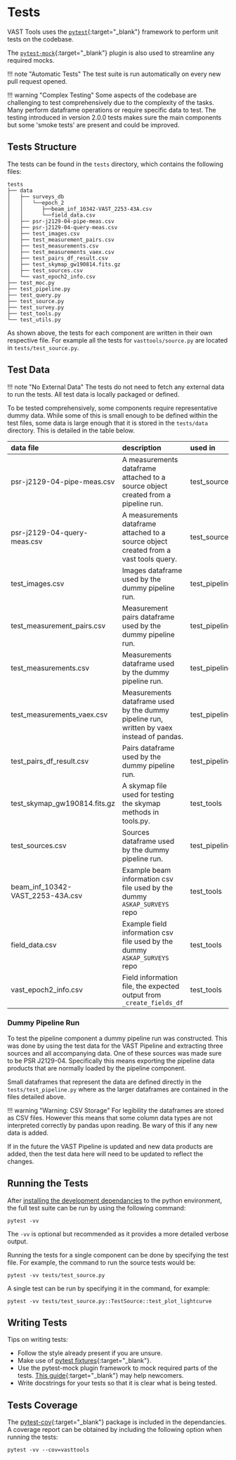 # Tests

VAST Tools uses the [`pytest`](https://pytest.org){:target="_blank"} framework to perform unit tests on the codebase.

The [`pytest-mock`](https://github.com/pytest-dev/pytest-mock/){:target="_blank"} plugin is also used to streamline any required mocks.

!!! note "Automatic Tests"
    The test suite is run automatically on every new pull request opened.

!!! warning "Complex Testing"
    Some aspects of the codebase are challenging to test comprehensively due to the complexity of the tasks.
    Many perform dataframe operations or require specific data to test.
    The testing introduced in version 2.0.0 tests makes sure the main components but some 'smoke tests' are present and could be improved.

## Tests Structure

The tests can be found in the `tests` directory, which contains the following files:

```terminal
tests
├── data
│   ├── surveys_db
│   │   └──epoch_2
│   │      ├──beam_inf_10342-VAST_2253-43A.csv
│   │      └──field_data.csv
│   ├── psr-j2129-04-pipe-meas.csv
│   ├── psr-j2129-04-query-meas.csv
│   ├── test_images.csv
│   ├── test_measurement_pairs.csv
│   ├── test_measurements.csv
│   ├── test_measurements_vaex.csv
│   ├── test_pairs_df_result.csv
│   ├── test_skymap_gw190814.fits.gz
│   ├── test_sources.csv
│   └── vast_epoch2_info.csv
├── test_moc.py
├── test_pipeline.py
├── test_query.py
├── test_source.py
├── test_survey.py
├── test_tools.py
└── test_utils.py
```

As shown above, the tests for each component are written in their own respective file.
For example all the tests for `vasttools/source.py` are located in `tests/test_source.py`.

## Test Data

!!! note "No External Data"
    The tests do not need to fetch any external data to run the tests.
    All test data is locally packaged or defined.

To be tested comprehensively, some components require representative dummy data.
While some of this is small enough to be defined within the test files, some data is large enough that it is stored in the `tests/data` directory.
This is detailed in the table below.

 
| data file                           | description                                                                               |      used in  |
|:------------------------------------|:------------------------------------------------------------------------------------------|:--------------|
|  psr-j2129-04-pipe-meas.csv         | A measurements dataframe attached to a source object created from a pipeline run.         | test_source   | 
|  psr-j2129-04-query-meas.csv        | A measurements dataframe attached to a source object created from a vast tools query.     | test_source   | 
|  test_images.csv                    | Images dataframe used by the dummy pipeline run.                                          | test_pipeline | 
|  test_measurement_pairs.csv         | Measurement pairs dataframe used by the dummy pipeline run.                               | test_pipeline | 
|  test_measurements.csv              | Measurements dataframe used by the dummy pipeline run.                                    | test_pipeline | 
|  test_measurements_vaex.csv         | Measurements dataframe used by the dummy pipeline run, written by vaex instead of pandas. | test_pipeline | 
|  test_pairs_df_result.csv           | Pairs dataframe used by the dummy pipeline run.                                           | test_pipeline | 
|  test_skymap_gw190814.fits.gz       | A skymap file used for testing the skymap methods in tools.py.                            | test_tools    | 
|  test_sources.csv                   | Sources dataframe used by the dummy pipeline run.                                         | test_pipeline |
|  beam_inf_10342-VAST_2253-43A.csv   | Example beam information csv file used by the dummy `ASKAP_SURVEYS` repo                  | test_tools    |
|  field_data.csv                     | Example field information csv file used by the dummy `ASKAP_SURVEYS` repo                 | test_tools    |
|  vast_epoch2_info.csv               | Field information file, the expected output from `_create_fields_df`                      | test_tools    |

 
### Dummy Pipeline Run

To test the pipeline component a dummy pipeline run was constructed.
This was done by using the test data for the VAST Pipeline and extracting three sources and all accompanying data.
One of these sources was made sure to be PSR J2129-04.
Specifically this means exporting the pipeline data products that are normally loaded by the pipeline component.

Small dataframes that represent the data are defined directly in the `tests/test_pipeline.py` where as the larger dataframes are contained in the files detailed above.

!!! warning "Warning: CSV Storage"
    For legibility the dataframes are stored as CSV files.
    However this means that some column data types are not interpreted correctly by pandas upon reading.
    Be wary of this if any new data is added.

If in the future the VAST Pipeline is updated and new data products are added, then the test data here will need to be updated to reflect the changes.

## Running the Tests

After [installing the development dependancies](../../getting_started/installation#development-install) to the python environment, the full test suite can be run by using the following command:

```terminal
pytest -vv
```

The `-vv` is optional but recommended as it provides a more detailed verbose output.

Running the tests for a single component can be done by specifying the test file.
For example, the command to run the source tests would be:

```terminal
pytest -vv tests/test_source.py
```

A single test can be run by specifying it in the command, for example:

```terminal
pytest -vv tests/test_source.py::TestSource::test_plot_lightcurve
```

## Writing Tests

Tips on writing tests:

* Follow the style already present if you are unsure.
* Make use of [pytest fixtures](https://docs.pytest.org/en/latest/how-to/fixtures.html){:target="_blank"}.
* Use the pytest-mock plugin framework to mock required parts of the tests. [This guide](https://medium.com/analytics-vidhya/mocking-in-python-with-pytest-mock-part-i-6203c8ad3606){:target="_blank"} may help newcomers.
* Write docstrings for your tests so that it is clear what is being tested.

## Tests Coverage

The [pytest-cov](https://pytest-cov.readthedocs.io/en/latest/){:target="_blank"} package is included in the dependancies. 
A coverage report can be obtained by including the following option when running the tests:

```terminal
pytest -vv --cov=vasttools
```
